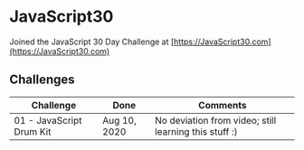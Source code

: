 ﻿# JavaScript30

Joined the JavaScript 30 Day Challenge at [https://JavaScript30.com](https://JavaScript30.com)

## Challenges

| Challenge                 | Done          | Comments |
| ------------------------- | ------------- | -------- |
| 01 - JavaScript Drum Kit  | Aug 10, 2020  | No deviation from video; still learning this stuff :) |